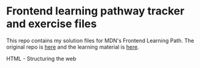 # Frontend learning pathway tracker and exercise files

This repo contains my solution files for MDN's Frontend Learning Path. The original repo is [here](https://github.com/mdn/learning-area/) and the learning material is [here](https://developer.mozilla.org/en-US/Learn).

HTML - Structuring the web
